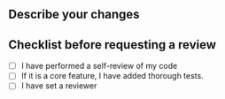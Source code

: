 ## Describe your changes


## Checklist before requesting a review
- [ ] I have performed a self-review of my code
- [ ] If it is a core feature, I have added thorough tests.
- [ ] I have set a reviewer